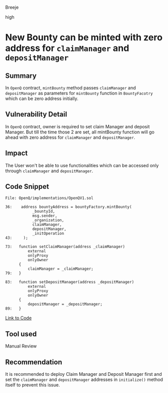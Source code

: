 Breeje

high

# New Bounty can be minted with zero address for `claimManager` and `depositManager`

## Summary

In `OpenQ` contract, `mintBounty` method passes `claimManager` and `depositManager` as parameters for `mintBounty` function in `BountyFacotry` which can be zero address initially.

## Vulnerability Detail

In `OpenQ` contract, owner is required to set claim Manager and deposit Manager. But till the time those 2 are set, all mintBounty function will go ahead with zero address for `claimManager` and `depositManager`.

## Impact

The User won't be able to use functionalities which can be accessed only through `claimManager` and `depositManager`.

## Code Snippet

```solidity
File: OpenQ/implementations/OpenQV1.sol

36:    address bountyAddress = bountyFactory.mintBounty(
            _bountyId,
            msg.sender,
            _organization,
            claimManager,
            depositManager,
            _initOperation
43:     );

73:   function setClaimManager(address _claimManager)
          external
          onlyProxy
          onlyOwner
      {
          claimManager = _claimManager;
79:   }

83:   function setDepositManager(address _depositManager)
          external
          onlyProxy
          onlyOwner
      {
          depositManager = _depositManager;
89:   }

```
[Link to Code](https://github.com/sherlock-audit/2023-02-openq/blob/main/contracts/OpenQ/implementations/OpenQV1.sol#L73-L89)

## Tool used

Manual Review

## Recommendation

It is recommended to deploy Claim Manager and Deposit Manager first and set the `claimManager` and `depositManager` addresses in `initialize()` method itself to prevent this issue.
